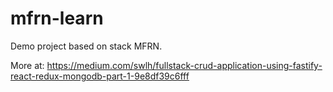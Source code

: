 # mfrn-learn

Demo project based on stack MFRN.

More at: https://medium.com/swlh/fullstack-crud-application-using-fastify-react-redux-mongodb-part-1-9e8df39c6fff